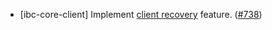 - [ibc-core-client] Implement [client recovery][client-recovery] feature.
([\#738](https://github.com/cosmos/ibc-rs/issues/738))

[client-recovery]: https://github.com/cosmos/ibc-go/blob/main/docs/architecture/adr-026-ibc-client-recovery-mechanisms.md
